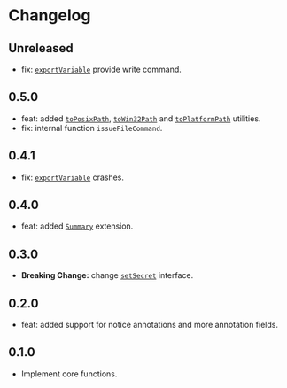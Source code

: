 # Changelog

## Unreleased

* fix: [`exportVariable`](https://pub.dev/documentation/actions_toolkit_dart/latest/core/exportVariable.html) provide write command.

## 0.5.0

* feat: added [`toPosixPath`](https://pub.dev/documentation/actions_toolkit_dart/latest/core/toPosixPath.html), [`toWin32Path`](https://pub.dev/documentation/actions_toolkit_dart/latest/core/toWin32Path.html) and [`toPlatformPath`](https://pub.dev/documentation/actions_toolkit_dart/latest/core/toPlatformPath.html) utilities.
* fix: internal function `issueFileCommand`.

## 0.4.1

* fix: [`exportVariable`](https://pub.dev/documentation/actions_toolkit_dart/latest/core/exportVariable.html) crashes.

## 0.4.0

* feat: added [`Summary`](https://pub.dev/documentation/actions_toolkit_dart/latest/core/Summary-class.html) extension.

## 0.3.0

* **Breaking Change:** change [`setSecret`](https://pub.dev/documentation/actions_toolkit_dart/latest/core/setSecret.html) interface.

## 0.2.0

* feat: added support for notice annotations and more annotation fields.

## 0.1.0

* Implement core functions.
